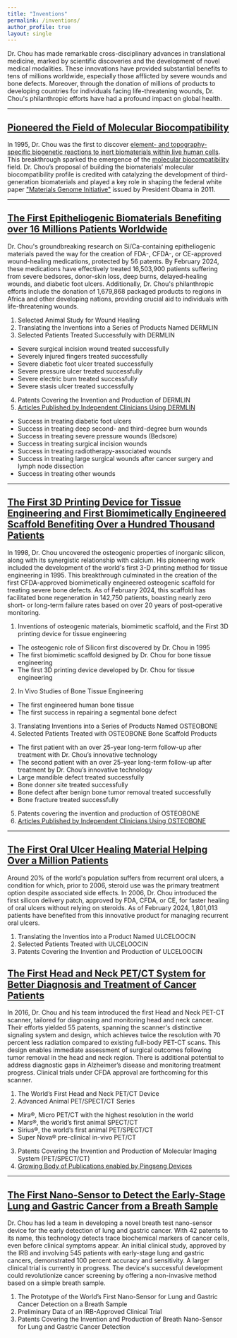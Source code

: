 ```yaml
---
title: "Inventions"
permalink: /inventions/
author_profile: true
layout: single
---
```


Dr. Chou has made remarkable cross-disciplinary advances in translational medicine, marked by scientific discoveries and the development of novel medical modalities. These innovations have provided substantial benefits to tens of millions worldwide, especially those afflicted by severe wounds and bone defects. Moreover, through the donation of millions of products to developing countries for individuals facing life-threatening wounds, Dr. Chou's philanthropic efforts have had a profound impact on global health.

<hr />

## <a name="molecular-biocompatibility"></a> [Pioneered the Field of Molecular Biocompatibility](/files/research/molecular-biocompatibility.pdf)

In 1995, Dr. Chou was the first to discover [element- and topography-specific biogenetic reactions to inert biomaterials within live human cells](/files/research/biogenetic-reactions-to-inert-biomaterials-1995.pdf). This breakthrough sparked the emergence of the [molecular biocompatibility](/files/research/molecular-biocompatibility-1996.pdf) field. Dr. Chou’s proposal of building the biomaterials’ molecular biocompatibility profile is credited with catalyzing the development of third-generation biomaterials and played a key role in shaping the federal white paper <a href="https://obamawhitehouse.archives.gov/sites/default/files/microsites/ostp/materials_genome_initiative-final.pdf">"Materials Genome Initiative"</a> issued by President Obama in 2011.

<hr />

## <a name="epitheliogenic-biomaterials"></a> [The First Epitheliogenic Biomaterials Benefiting over 16 Millions Patients Worldwide](/files/research/epitheliogenic-biomaterials.pdf)

Dr. Chou's groundbreaking research on Si/Ca-containing epitheliogenic materials paved the way for the creation of FDA-, CFDA-, or CE-approved wound-healing medications, protected by 56 patents. By February 2024, these medications have effectively treated 16,503,900 patients suffering from severe bedsores, donor-skin loss, deep burns, delayed-healing wounds, and diabetic foot ulcers. Additionally, Dr. Chou's philanthropic efforts include the donation of 1,679,868 packaged products to regions in Africa and other developing nations, providing crucial aid to individuals with life-threatening wounds.

1. Selected Animal Study for Wound Healing 
2.	Translating the Inventions into a Series of Products Named DERMLIN
3.	Selected Patients Treated Successfully with DERMLIN
  *	Severe surgical incision wound treated successfully
  *	Severely injured fingers treated successfully
  *	Severe diabetic foot ulcer treated successfully 
  *	Severe pressure ulcer treated successfully
  *	Severe electric burn treated successfully
  *	Severe stasis ulcer treated successfully
4.	Patents Covering the Invention and Production of DERMLIN
5.	[Articles Published by Independent Clinicians Using DERMLIN](/files/research/epitheliogenic-biomaterials.pdf)
  * Success in treating diabetic foot ulcers
  * Success in treating deep second- and third-degree burn wounds
  * Success in treating severe pressure wounds (Bedsore)
  * Success in treating surgical incision wounds
  * Success in treating radiotherapy-associated wounds
  * Success in treating large surgical wounds after cancer surgery and lymph node dissection 
  * Success in treating other wounds


<hr />

##	<a name="3d-scaffolds"></a> [The First 3D Printing Device for Tissue Engineering and First Biomimetically Engineered Scaffold Benefiting Over a Hundred Thousand Patients](/files/research/osteobone.pdf)

In 1998, Dr. Chou uncovered the osteogenic properties of inorganic silicon, along with its synergistic relationship with calcium. His pioneering work included the development of the world's first 3-D printing method for tissue engineering in 1995. This breakthrough culminated in the creation of the first CFDA-approved biomimetically engineered osteogenic scaffold for treating severe bone defects. As of February 2024, this scaffold has facilitated bone regeneration in 142,750 patients, boasting nearly zero short- or long-term failure rates based on over 20 years of post-operative monitoring.

1.	Inventions of osteogenic materials, biomimetic scaffold, and the First 3D printing device for tissue engineering 
  *	The osteogenic role of Silicon first discovered by Dr. Chou in 1995
  *	The first biomimetic scaffold designed by Dr. Chou for bone tissue engineering
  *	The first 3D printing device developed by Dr. Chou for tissue engineering
2.	 In Vivo Studies of Bone Tissue Engineering
  *	 The first engineered human bone tissue
  *	The first success in repairing a segmental bone defect
3.	Translating Inventions into a Series of Products Named OSTEOBONE
4.	 Selected Patients Treated with OSTEOBONE Bone Scaffold Products
  *	The first patient with an over 25-year long-term follow-up after treatment with Dr. Chou’s innovative technology 
  *	The second patient with an over 25-year long-term follow-up after treatment by Dr. Chou’s innovative technology
  *	Large mandible defect treated successfully
  *	Bone donner site treated successfully
  *	Bone defect after benign bone tumor removal treated successfully
  *	Bone fracture treated successfully
5.	Patents covering the invention and production of OSTEOBONE
6.	[Articles Published by Independent Clinicians Using OSTEOBONE](/files/research/osteobone.pdf)


<hr />

##	<a name="oral-ulcer-healing"></a> [The First Oral Ulcer Healing Material Helping Over a Million Patients](/files/research/oral-ulcer-healing.pdf)

Around 20% of the world's population suffers from recurrent oral ulcers, a condition for which, prior to 2006, steroid use was the primary treatment option despite associated side effects. In 2006, Dr. Chou introduced the first silicon delivery patch, approved by FDA, CFDA, or CE, for faster healing of oral ulcers without relying on steroids. As of February 2024, 1,801,013 patients have benefited from this innovative product for managing recurrent oral ulcers.

1.	Translating the Inventios into a Product Named ULCELOOCIN
2.	Selected Patients Treated with ULCELOOCIN
3.	Patents Covering the Invention and Production of ULCELOOCIN

## <a name="pet-ct-scanners"></a> [The First Head and Neck PET/CT System for Better Diagnosis and Treatment of Cancer Patients](/files/research/pingseng.pdf)

In 2016, Dr. Chou and his team introduced the first Head and Neck PET-CT scanner, tailored for diagnosing and monitoring head and neck cancer. Their efforts yielded 55 patents, spanning the scanner's distinctive signaling system and design, which achieves twice the resolution with 70 percent less radiation compared to existing full-body PET-CT scans. This design enables immediate assessment of surgical outcomes following tumor removal in the head and neck region. There is additional potential to address diagnostic gaps in Alzheimer’s disease and monitoring treatment progress. Clinical trials under CFDA approval are forthcoming for this scanner.

1.	The World’s First Head and Neck PET/CT Device 
2.	Advanced Animal PET/SPECT/CT Series
  *	Mira®, Micro PET/CT with the highest resolution in the world 
  *	Mars®, the world’s first animal SPECT/CT
  *	Sirius®, the world’s first animal PET/SPECT/CT 
  *	Super Nova® pre-clinical in-vivo PET/CT 
3.	Patents Covering the Invention and Production of Molecular Imaging System (PET/SPECT/CT)
4.  [Growing Body of Publications enabled by Pingseng Devices](/files/research/pingseng-powered-publications.pdf)

<hr />

##	<a name="nanosensors"></a> [The First Nano-Sensor to Detect the Early-Stage Lung and Gastric Cancer from a Breath Sample](/files/research/nanosensors.pdf)

Dr. Chou has led a team in developing a novel breath test nano-sensor device for the early detection of lung and gastric cancer. With 42 patents to its name, this technology detects trace biochemical markers of cancer cells, even before clinical symptoms appear. An initial clinical study, approved by the IRB and involving 545 patients with early-stage lung and gastric cancers, demonstrated 100 percent accuracy and sensitivity. A larger clinical trial is currently in progress. The device's successful development could revolutionize cancer screening by offering a non-invasive method based on a simple breath sample.

1.	The Prototype of the World’s First Nano-Sensor for Lung and Gastric Cancer Detection on a Breath Sample 
2.	Preliminary Data of an IRB-Approved Clinical Trial
3.	Patents Covering the Invention and Production of Breath Nano-Sensor for Lung and Gastric Cancer Detection
